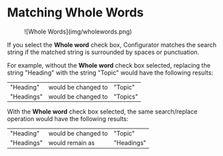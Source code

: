 # Matching Whole Words

<figure markdown="1">
  ![Whole Words](img/wholewords.png)
</figure>

If you select the **Whole word** check box, Configurator matches the search string if the matched string is surrounded by spaces or punctuation.

For example, without the **Whole word** check box selected, replacing the string "Heading" with the string "Topic" would have the following results:
<table>
<tr><td>"Heading"</td><td>would be changed to</td><td>"Topic"</td></tr>
<tr><td>"Headings"</td><td>would be changed to</td><td>"Topics"</td></tr>
</table>

With the **Whole word** check box selected, the same search/replace operation would have the following results:
<table>
<tr><td>"Heading"</td><td>would be changed to</td><td>"Topic"</td></tr>
<tr><td>"Headings"</td><td>would remain as</td><td>"Headings"</td></tr>
</table>
